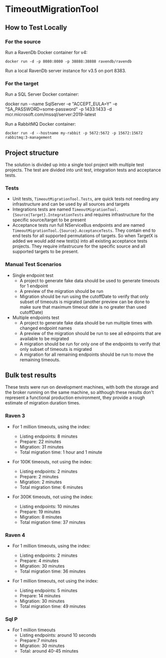 # TimeoutMigrationTool

## How to Test Locally

### For the source

Run a RavenDb Docker container for v4:

`docker run -d -p 8080:8080 -p 38888:38888 ravendb/ravendb`

Run a local RavenDb server instance for v3.5 on port 8383.

### For the target

Run a SQL Server Docker container:

docker run --name SqlServer -e "ACCEPT_EULA=Y" -e "SA_PASSWORD=some-password" -p 1433:1433 -d  mcr.microsoft.com/mssql/server:2019-latest

Run a RabbitMQ Docker container:

`docker run -d --hostname my-rabbit -p 5672:5672 -p 15672:15672  rabbitmq:3-management`

## Project structure

The solution is divided up into a single tool project with multiple test projects. The test are divided into unit test, integration tests and acceptance tests.

### Tests

* Unit tests, `TimeoutMigrationTool.Tests`, are quick tests not needing any infrastructure and can be used by all sources and targets
* Integrations tests are named `TimeoutMigrationTool.{Source|Target}.IntegrationTests` and requires infrastructure for the specific source/target to be present
* Acceptance tests run full NServiceBus endpoints and are named `TimeoutMigrationTool.{Source}.AcceptanceTests`. They contain end to end tests for all supported permutations of targets. So when TargetX is added we would add new test(s) into all existing acceptance tests projects. They require infastrucure for the specific source and all supported targets to be present.

### Manual Test Scenarios

* Single endpoint test
  * A project to generate fake data should be used to generate timeouts for 1 endpoint
  * A preview of the migration should be run
  * Migration should be run using the cutoffDate to verify that only subset of timeouts is migrated (another preview can be done to make sure that maximum timeout date is no greater than used cutoffDate)
* Multiple endpoints test
  * A project to generate fake data should be run multiple times with changed endpoint names
  * A preview of the migration should be run to see all ednpoints that are available to be migrated
  * A migration should be run for only one of the endpoints to verify that only subset of timeouts is migrated
  * A migration for all remaining endpoints should be run to move the remaining timeouts.


## Bulk test results

These tests were run on development machines, with both the storage and the broker running on the same machine, so although these results don't represent a functional production environment, they provide a rough estimate of migration duration times.

### Raven 3

* For 1 million timeouts, using the index:
   * Listing endpoints: 8 minutes
   * Prepare: 22 minutes
   * Migration: 31 minutes
   * Total migration time: 1 hour and 1 minute

* For 100K timeouts, not using the index:
   * Listing endpoints: 2 minutes
   * Prepare: 2 minutes
   * Migration: 2 minutes
   * Total migration time: 6 minutes

* For 300K timeouts, not using the index:
   * Listing endpoints: 10 minutes
   * Prepare: 19 minutes
   * Migration: 8 minutes
   * Total migration time: 37 minutes

### Raven 4

* For 1 million timeouts, using the index:
   * Listing endpoints: 2 minutes
   * Prepare: 4 minutes
   * Migration: 30 minutes
   * Total migration time: 36 minutes

* For 1 million timeouts, not using the index:
   * Listing endpoints: 5 minutes
   * Prepare: 14 minutes
   * Migration: 30 minutes
   * Total migration time: 49 minutes

### Sql P

* For 1 million timeouts
   * Listing endpoints: around 10 seconds
   * Prepare:7 minutes
   * Migration: 30 minutes
   * Total: around 40-45 minutes
